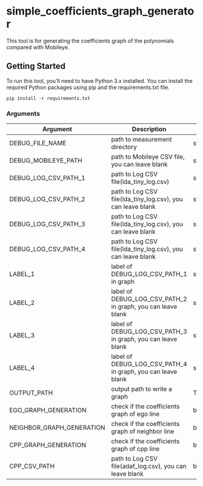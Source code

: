 # simple_coefficients_graph_generator

This tool is for generating the coefficients graph of the polynomials compared with Mobileye.

## Getting Started

To run this tool, you'll need to have Python 3.x installed. You can install the required Python packages using pip and the requirements.txt file.

    pip install -r requirements.txt


### Arguments

|**Argument**|**Description**|**Type**|
| ------- | ------- | ------- |
| DEBUG_FILE_NAME |path to measurement directory | string | 
| DEBUG_MOBILEYE_PATH |path to Mobileye CSV file, you can leave blank|string|
| DEBUG_LOG_CSV_PATH_1 |path to Log CSV file(lda_tiny_log.csv)|string|
| DEBUG_LOG_CSV_PATH_2 |path to Log CSV file(lda_tiny_log.csv), you can leave blank|string|
| DEBUG_LOG_CSV_PATH_3 |path to Log CSV file(lda_tiny_log.csv), you can leave blank|string|
| DEBUG_LOG_CSV_PATH_4 |path to Log CSV file(lda_tiny_log.csv), you can leave blank|string|
| LABEL_1 |label of DEBUG_LOG_CSV_PATH_1 in graph|string|
| LABEL_2 |label of DEBUG_LOG_CSV_PATH_2 in graph, you can leave blank|string|
| LABEL_3 |label of DEBUG_LOG_CSV_PATH_3 in graph, you can leave blank|string|
| LABEL_4 |label of DEBUG_LOG_CSV_PATH_4 in graph, you can leave blank|string|
| OUTPUT_PATH |output path to write a graph|True|string|
| EGO_GRAPH_GENERATION |check if the coefficients graph of ego line |boolean|
| NEIGHBOR_GRAPH_GENERATION |check if the coefficients graph of neighbor line |boolean|
| CPP_GRAPH_GENERATION |check if the coefficients graph of cpp line |boolean|
| CPP_CSV_PATH |path to Log CSV file(adaf_log.csv), you can leave blank|boolean|
